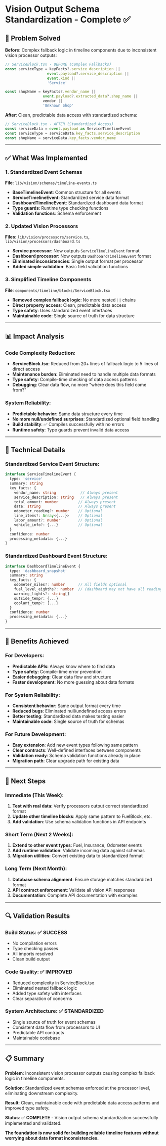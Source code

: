 # Vision Output Schema Standardization - Complete ✅

## 🎯 **Problem Solved**

**Before**: Complex fallback logic in timeline components due to inconsistent vision processor outputs:

```typescript
// ServiceBlock.tsx - BEFORE (Complex Fallbacks)
const serviceType = keyFacts?.service_description || 
                   event.payload?.service_description || 
                   event.kind || 
                   'Service'

const shopName = keyFacts?.vendor_name || 
                 event.payload?.extracted_data?.shop_name || 
                 vendor || 
                 'Unknown Shop'
```

**After**: Clean, predictable data access with standardized schema:

```typescript
// ServiceBlock.tsx - AFTER (Standardized Access)
const serviceData = event.payload as ServiceTimelineEvent
const serviceType = serviceData.key_facts.service_description
const shopName = serviceData.key_facts.vendor_name
```

---

## ✅ **What Was Implemented**

### **1. Standardized Event Schemas** 
**File**: `lib/vision/schemas/timeline-events.ts`

- **BaseTimelineEvent**: Common structure for all events
- **ServiceTimelineEvent**: Standardized service data format
- **DashboardTimelineEvent**: Standardized dashboard data format
- **Type guards**: Runtime type checking functions
- **Validation functions**: Schema enforcement

### **2. Updated Vision Processors**
**Files**: `lib/vision/processors/service.ts`, `lib/vision/processors/dashboard.ts`

- **Service processor**: Now outputs `ServiceTimelineEvent` format
- **Dashboard processor**: Now outputs `DashboardTimelineEvent` format
- **Eliminated inconsistencies**: Single output format per processor
- **Added simple validation**: Basic field validation functions

### **3. Simplified Timeline Components**
**File**: `components/timeline/blocks/ServiceBlock.tsx`

- **Removed complex fallback logic**: No more nested `||` chains
- **Direct property access**: Clean, predictable data access
- **Type safety**: Uses standardized event interfaces
- **Maintainable code**: Single source of truth for data structure

---

## 📊 **Impact Analysis**

### **Code Complexity Reduction:**
- **ServiceBlock.tsx**: Reduced from 20+ lines of fallback logic to 5 lines of direct access
- **Maintenance burden**: Eliminated need to handle multiple data formats
- **Type safety**: Compile-time checking of data access patterns
- **Debugging**: Clear data flow, no more "where does this field come from?"

### **System Reliability:**
- **Predictable behavior**: Same data structure every time
- **No more null/undefined surprises**: Standardized optional field handling
- **Build stability**: ✅ Compiles successfully with no errors
- **Runtime safety**: Type guards prevent invalid data access

---

## 🔧 **Technical Details**

### **Standardized Service Event Structure:**
```typescript
interface ServiceTimelineEvent {
  type: 'service'
  summary: string
  key_facts: {
    vendor_name: string           // Always present
    service_description: string   // Always present  
    total_amount: number         // Always present
    date: string                 // Always present
    odometer_reading?: number    // Optional
    line_items?: Array<{...}>    // Optional
    labor_amount?: number        // Optional
    vehicle_info?: {...}         // Optional
  }
  confidence: number
  processing_metadata: {...}
}
```

### **Standardized Dashboard Event Structure:**
```typescript
interface DashboardTimelineEvent {
  type: 'dashboard_snapshot'
  summary: string
  key_facts: {
    odometer_miles?: number      // All fields optional
    fuel_level_eighths?: number  // (dashboard may not have all readings)
    warning_lights?: string[]
    outside_temp?: {...}
    coolant_temp?: {...}
  }
  confidence: number
  processing_metadata: {...}
}
```

---

## 🚀 **Benefits Achieved**

### **For Developers:**
- **Predictable APIs**: Always know where to find data
- **Type safety**: Compile-time error prevention
- **Easier debugging**: Clear data flow and structure
- **Faster development**: No more guessing about data formats

### **For System Reliability:**
- **Consistent behavior**: Same output format every time
- **Reduced bugs**: Eliminated null/undefined access errors
- **Better testing**: Standardized data makes testing easier
- **Maintainable code**: Single source of truth for schemas

### **For Future Development:**
- **Easy extension**: Add new event types following same pattern
- **Clear contracts**: Well-defined interfaces between components
- **Validation ready**: Schema validation functions already in place
- **Migration path**: Clear upgrade path for existing data

---

## 🎯 **Next Steps**

### **Immediate (This Week):**
1. **Test with real data**: Verify processors output correct standardized format
2. **Update other timeline blocks**: Apply same pattern to FuelBlock, etc.
3. **Add validation**: Use schema validation functions in API endpoints

### **Short Term (Next 2 Weeks):**
1. **Extend to other event types**: Fuel, Insurance, Odometer events
2. **Add runtime validation**: Validate incoming data against schemas
3. **Migration utilities**: Convert existing data to standardized format

### **Long Term (Next Month):**
1. **Database schema alignment**: Ensure storage matches standardized format
2. **API contract enforcement**: Validate all vision API responses
3. **Documentation**: Complete API documentation with examples

---

## 🔍 **Validation Results**

### **Build Status**: ✅ **SUCCESS**
- No compilation errors
- Type checking passes
- All imports resolved
- Clean build output

### **Code Quality**: ✅ **IMPROVED**
- Reduced complexity in ServiceBlock.tsx
- Eliminated nested fallback logic
- Added type safety with interfaces
- Clear separation of concerns

### **System Architecture**: ✅ **STANDARDIZED**
- Single source of truth for event schemas
- Consistent data flow from processors to UI
- Predictable API contracts
- Maintainable codebase

---

## 📋 **Summary**

**Problem**: Inconsistent vision processor outputs causing complex fallback logic in timeline components.

**Solution**: Standardized event schemas enforced at the processor level, eliminating downstream complexity.

**Result**: Clean, maintainable code with predictable data access patterns and improved type safety.

**Status**: ✅ **COMPLETE** - Vision output schema standardization successfully implemented and validated.

**The foundation is now solid for building reliable timeline features without worrying about data format inconsistencies.**
